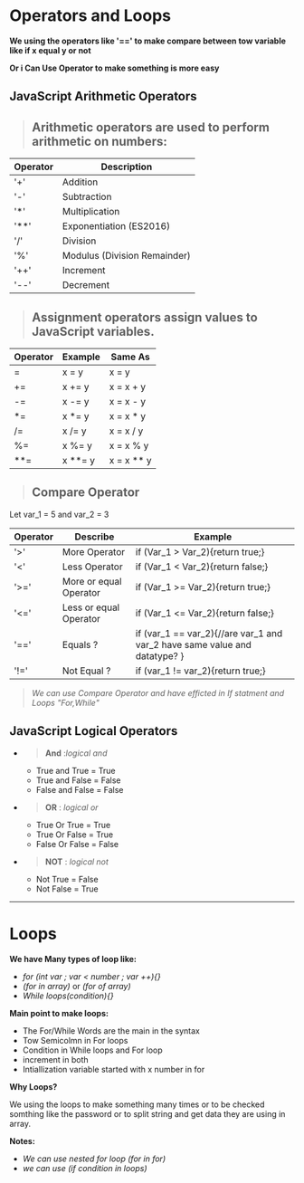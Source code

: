 # Operators and Loops
**We using the operators like '==' to make compare between tow variable like if x equal y or not**

**Or i Can Use Operator to make something is more easy**
 ## JavaScript Arithmetic Operators

>## Arithmetic operators are used to perform arithmetic on numbers:

Operator	|   Description
----------  | -------------------------------
'+'         |	Addition
'-'         |   Subtraction
'*'         | 	Multiplication
'**'    	|   Exponentiation (ES2016)
'/'	        |   Division
'%'         |	Modulus (Division Remainder)
'++'	    |   Increment
'--'	    |   Decrement


>## Assignment operators assign values to JavaScript variables.

Operator	|   Example     |	Same As
----------- | ------------- | -------------
=	        |   x = y       |   x = y
+=          |	x += y      |	x = x + y
-=	        |   x -= y      |   x = x - y
*=          |	x *= y	    |   x = x * y
/=          |	x /= y      |	x = x / y
%=          |	x %= y      |	x = x % y
**=	        |   x **= y     |	x = x ** y

>## Compare Operator

Let var_1 = 5 and var_2 = 3

Operator | Describe | Example
---------- | ----------------- | ---------------------
 '>' | More Operator | if (Var_1 > Var_2){return true;}
 '<' | Less Operator | if (Var_1 < Var_2){return false;}
 '>=' | More or equal Operator | if (Var_1 >= Var_2){return true;}
 '<=' | Less or equal Operator | if (Var_1 <= Var_2){return false;}
  '==' | Equals ? | if (var_1 == var_2){//are var_1 and var_2 have same value and datatype? }
  '!=' | Not Equal ? | if (var_1 != var_2){return true;}


  >*We can use Compare Operator and have efficted in If statment and Loops "For,While"*

## JavaScript Logical Operators

* >**And** :*logical and*
   * True and True = True
   * True and False = False
   * False and False = False
* >**OR** : *logical or*
   * True Or True = True
   * True Or False = True
   * False Or False = False 
* >**NOT** : *logical not*
   * Not True = False
   * Not False = True

---------------------------------------------------
# Loops
**We have Many types of loop like:**
* *for (int var ; var < number ; var ++){}*
* *(for in array)* or *(for of array)*
* *While loops(condition){}*

**Main point to make loops:**
* The For/While Words are the main in the syntax
* Tow Semicolmn in For loops 
* Condition in While loops and For loop
* increment in both
* Intiallization variable started with x number in for 

**Why Loops?**

We using the loops to make something many times or to be checked somthing like the password or to split string and get data they are using in array.

**Notes:**
* *We can use nested for loop (for in for)*
* *we can use (if condition in loops)*
